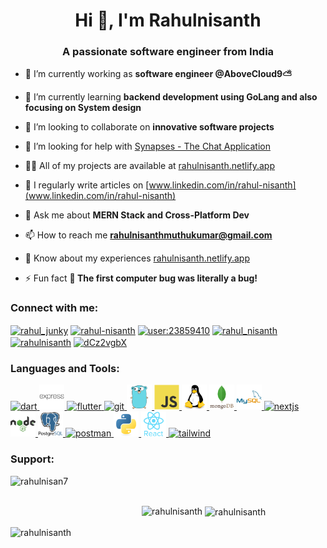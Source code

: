 <h1 align="center">Hi 👋, I'm Rahulnisanth</h1>
<h3 align="center">A passionate software engineer from India</h3>

- 🔭 I’m currently working as **software engineer @AboveCloud9⛅️**

- 🌱 I’m currently learning **backend development using GoLang and also focusing on System design**

- 👯 I’m looking to collaborate on **innovative software projects**

- 🤝 I’m looking for help with [Synapses - The Chat Application](https://synapses-chat-app.vercel.app/)

- 👨‍💻 All of my projects are available at [rahulnisanth.netlify.app](rahulnisanth.netlify.app)

- 📝 I regularly write articles on [www.linkedin.com/in/rahul-nisanth](www.linkedin.com/in/rahul-nisanth)

- 💬 Ask me about **MERN Stack and Cross-Platform Dev**

- 📫 How to reach me **rahulnisanthmuthukumar@gmail.com**

- 📄 Know about my experiences [rahulnisanth.netlify.app](rahulnisanth.netlify.app)

- ⚡ Fun fact **🐛 The first computer bug was literally a bug!**

<h3 align="left">Connect with me:</h3>
<p align="left">
<a href="https://twitter.com/rahul_junky" target="blank"><img align="center" src="https://raw.githubusercontent.com/rahuldkjain/github-profile-readme-generator/master/src/images/icons/Social/twitter.svg" alt="rahul_junky" height="30" width="40" /></a>
<a href="https://linkedin.com/in/rahul-nisanth" target="blank"><img align="center" src="https://raw.githubusercontent.com/rahuldkjain/github-profile-readme-generator/master/src/images/icons/Social/linked-in-alt.svg" alt="rahul-nisanth" height="30" width="40" /></a>
<a href="https://stackoverflow.com/users/user:23859410" target="blank"><img align="center" src="https://raw.githubusercontent.com/rahuldkjain/github-profile-readme-generator/master/src/images/icons/Social/stack-overflow.svg" alt="user:23859410" height="30" width="40" /></a>
<a href="https://instagram.com/rahul_nisanth" target="blank"><img align="center" src="https://raw.githubusercontent.com/rahuldkjain/github-profile-readme-generator/master/src/images/icons/Social/instagram.svg" alt="rahul_nisanth" height="30" width="40" /></a>
<a href="https://www.leetcode.com/rahulnisanth" target="blank"><img align="center" src="https://raw.githubusercontent.com/rahuldkjain/github-profile-readme-generator/master/src/images/icons/Social/leet-code.svg" alt="rahulnisanth" height="30" width="40" /></a>
<a href="https://discord.gg/dCz2vgbX" target="blank"><img align="center" src="https://raw.githubusercontent.com/rahuldkjain/github-profile-readme-generator/master/src/images/icons/Social/discord.svg" alt="dCz2vgbX" height="30" width="40" /></a>
</p>

<h3 align="left">Languages and Tools:</h3>
<p align="left"> <a href="https://dart.dev" target="_blank" rel="noreferrer"> <img src="https://www.vectorlogo.zone/logos/dartlang/dartlang-icon.svg" alt="dart" width="40" height="40"/> </a> <a href="https://expressjs.com" target="_blank" rel="noreferrer"> <img src="https://raw.githubusercontent.com/devicons/devicon/master/icons/express/express-original-wordmark.svg" alt="express" width="40" height="40"/> </a> <a href="https://flutter.dev" target="_blank" rel="noreferrer"> <img src="https://www.vectorlogo.zone/logos/flutterio/flutterio-icon.svg" alt="flutter" width="40" height="40"/> </a> <a href="https://git-scm.com/" target="_blank" rel="noreferrer"> <img src="https://www.vectorlogo.zone/logos/git-scm/git-scm-icon.svg" alt="git" width="40" height="40"/> </a> <a href="https://golang.org" target="_blank" rel="noreferrer"> <img src="https://raw.githubusercontent.com/devicons/devicon/master/icons/go/go-original.svg" alt="go" width="40" height="40"/> </a> <a href="https://developer.mozilla.org/en-US/docs/Web/JavaScript" target="_blank" rel="noreferrer"> <img src="https://raw.githubusercontent.com/devicons/devicon/master/icons/javascript/javascript-original.svg" alt="javascript" width="40" height="40"/> </a> <a href="https://www.linux.org/" target="_blank" rel="noreferrer"> <img src="https://raw.githubusercontent.com/devicons/devicon/master/icons/linux/linux-original.svg" alt="linux" width="40" height="40"/> </a> <a href="https://www.mongodb.com/" target="_blank" rel="noreferrer"> <img src="https://raw.githubusercontent.com/devicons/devicon/master/icons/mongodb/mongodb-original-wordmark.svg" alt="mongodb" width="40" height="40"/> </a> <a href="https://www.mysql.com/" target="_blank" rel="noreferrer"> <img src="https://raw.githubusercontent.com/devicons/devicon/master/icons/mysql/mysql-original-wordmark.svg" alt="mysql" width="40" height="40"/> </a> <a href="https://nextjs.org/" target="_blank" rel="noreferrer"> <img src="https://cdn.worldvectorlogo.com/logos/nextjs-2.svg" alt="nextjs" width="40" height="40"/> </a> <a href="https://nodejs.org" target="_blank" rel="noreferrer"> <img src="https://raw.githubusercontent.com/devicons/devicon/master/icons/nodejs/nodejs-original-wordmark.svg" alt="nodejs" width="40" height="40"/> </a> <a href="https://www.postgresql.org" target="_blank" rel="noreferrer"> <img src="https://raw.githubusercontent.com/devicons/devicon/master/icons/postgresql/postgresql-original-wordmark.svg" alt="postgresql" width="40" height="40"/> </a> <a href="https://postman.com" target="_blank" rel="noreferrer"> <img src="https://www.vectorlogo.zone/logos/getpostman/getpostman-icon.svg" alt="postman" width="40" height="40"/> </a> <a href="https://www.python.org" target="_blank" rel="noreferrer"> <img src="https://raw.githubusercontent.com/devicons/devicon/master/icons/python/python-original.svg" alt="python" width="40" height="40"/> </a> <a href="https://reactjs.org/" target="_blank" rel="noreferrer"> <img src="https://raw.githubusercontent.com/devicons/devicon/master/icons/react/react-original-wordmark.svg" alt="react" width="40" height="40"/> </a> <a href="https://tailwindcss.com/" target="_blank" rel="noreferrer"> <img src="https://www.vectorlogo.zone/logos/tailwindcss/tailwindcss-icon.svg" alt="tailwind" width="40" height="40"/> </a> </p>

<h3 align="left">Support:</h3>
<p><a href="https://www.buymeacoffee.com/rahulnisan7"> <img align="left" src="https://cdn.buymeacoffee.com/buttons/v2/default-yellow.png" height="50" width="210" alt="rahulnisan7" /></a></p><br><br>

<p><img align="left" src="https://github-readme-stats.vercel.app/api/top-langs?username=rahulnisanth&show_icons=true&locale=en&layout=compact" alt="rahulnisanth" /></p>

<p>&nbsp;<img align="center" src="https://github-readme-stats.vercel.app/api?username=rahulnisanth&show_icons=true&locale=en" alt="rahulnisanth" /></p>

<p><img align="center" src="https://github-readme-streak-stats.herokuapp.com/?user=rahulnisanth&" alt="rahulnisanth" /></p>

